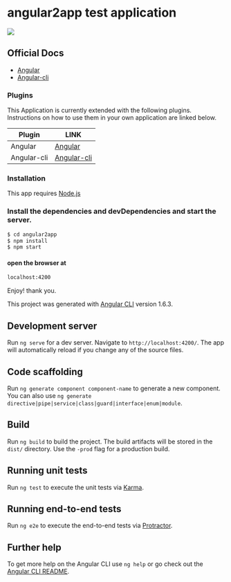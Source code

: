# angular2app test application

[![](https://blog.appliedis.com/wp-content/uploads/2016/05/angular.png)](https://angular.io/)


## Official Docs
* [Angular](https://angular.io/)
* [Angular-cli](https://github.com/angular/angular-cli)

### Plugins

This Application is currently extended with the following plugins. Instructions on how to use them in your own application are linked below.

| Plugin | LINK |
| ------ | ------ |
| Angular | [Angular](https://angular.io/) |
| Angular-cli | [Angular-cli](https://github.com/angular/angular-cli) |

### Installation

This app requires [Node.js](https://nodejs.org/)


### Install the dependencies and devDependencies and start the server.

```sh
$ cd angular2app
$ npm install
$ npm start
```

#### open the browser at

```sh
localhost:4200
```

Enjoy! thank you.


This project was generated with [Angular CLI](https://github.com/angular/angular-cli) version 1.6.3.

## Development server

Run `ng serve` for a dev server. Navigate to `http://localhost:4200/`. The app will automatically reload if you change any of the source files.

## Code scaffolding

Run `ng generate component component-name` to generate a new component. You can also use `ng generate directive|pipe|service|class|guard|interface|enum|module`.

## Build

Run `ng build` to build the project. The build artifacts will be stored in the `dist/` directory. Use the `-prod` flag for a production build.

## Running unit tests

Run `ng test` to execute the unit tests via [Karma](https://karma-runner.github.io).

## Running end-to-end tests

Run `ng e2e` to execute the end-to-end tests via [Protractor](http://www.protractortest.org/).

## Further help

To get more help on the Angular CLI use `ng help` or go check out the [Angular CLI README](https://github.com/angular/angular-cli/blob/master/README.md).
